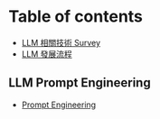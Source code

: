 # Table of contents

* [LLM 相關技術 Survey](README.md)
* [LLM 發展流程](llm-fa-zhan-liu-cheng.md)

## LLM Prompt Engineering

* [Prompt Engineering](llm-prompt-engineering/prompt-engineering.md)
